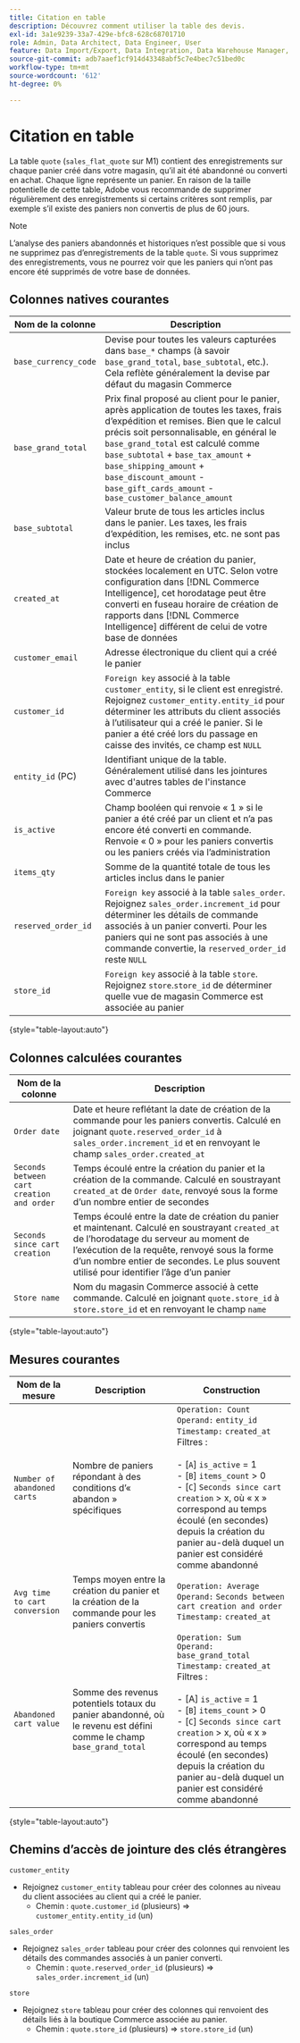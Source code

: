 ```yaml
---
title: Citation en table
description: Découvrez comment utiliser la table des devis.
exl-id: 3a1e9239-33a7-429e-bfc8-628c68701710
role: Admin, Data Architect, Data Engineer, User
feature: Data Import/Export, Data Integration, Data Warehouse Manager, Commerce Tables
source-git-commit: adb7aaef1cf914d43348abf5c7e4bec7c51bed0c
workflow-type: tm+mt
source-wordcount: '612'
ht-degree: 0%

---
```


# Citation en table

La table `quote` (`sales_flat_quote` sur M1) contient des enregistrements sur chaque panier créé dans votre magasin, qu’il ait été abandonné ou converti en achat. Chaque ligne représente un panier. En raison de la taille potentielle de cette table, Adobe vous recommande de supprimer régulièrement des enregistrements si certains critères sont remplis, par exemple s’il existe des paniers non convertis de plus de 60 jours.

>[!NOTE]
>
>L’analyse des paniers abandonnés et historiques n’est possible que si vous ne supprimez pas d’enregistrements de la table `quote`. Si vous supprimez des enregistrements, vous ne pourrez voir que les paniers qui n’ont pas encore été supprimés de votre base de données.

## Colonnes natives courantes

| **Nom de la colonne** | **Description** |
|---|---|
| `base_currency_code` | Devise pour toutes les valeurs capturées dans `base_*` champs (à savoir `base_grand_total`, `base_subtotal`, etc.). Cela reflète généralement la devise par défaut du magasin Commerce |
| `base_grand_total` | Prix final proposé au client pour le panier, après application de toutes les taxes, frais d’expédition et remises. Bien que le calcul précis soit personnalisable, en général le `base_grand_total` est calculé comme `base_subtotal` + `base_tax_amount` + `base_shipping_amount` + `base_discount_amount` - `base_gift_cards_amount` - `base_customer_balance_amount` |
| `base_subtotal` | Valeur brute de tous les articles inclus dans le panier. Les taxes, les frais d’expédition, les remises, etc. ne sont pas inclus |
| `created_at` | Date et heure de création du panier, stockées localement en UTC. Selon votre configuration dans [!DNL Commerce Intelligence], cet horodatage peut être converti en fuseau horaire de création de rapports dans [!DNL Commerce Intelligence] différent de celui de votre base de données |
| `customer_email` | Adresse électronique du client qui a créé le panier |
| `customer_id` | `Foreign key` associé à la table `customer_entity`, si le client est enregistré. Rejoignez `customer_entity.entity_id` pour déterminer les attributs du client associés à l’utilisateur qui a créé le panier. Si le panier a été créé lors du passage en caisse des invités, ce champ est `NULL` |
| `entity_id` (PC) | Identifiant unique de la table. Généralement utilisé dans les jointures avec d&#39;autres tables de l&#39;instance Commerce |
| `is_active` | Champ booléen qui renvoie « 1 » si le panier a été créé par un client et n’a pas encore été converti en commande. Renvoie « 0 » pour les paniers convertis ou les paniers créés via l’administration |
| `items_qty` | Somme de la quantité totale de tous les articles inclus dans le panier |
| `reserved_order_id` | `Foreign key` associé à la table `sales_order`. Rejoignez `sales_order.increment_id` pour déterminer les détails de commande associés à un panier converti. Pour les paniers qui ne sont pas associés à une commande convertie, la `reserved_order_id` reste `NULL` |
| `store_id` | `Foreign key` associé à la table `store`. Rejoignez `store`.`store_id` de déterminer quelle vue de magasin Commerce est associée au panier |

{style="table-layout:auto"}

## Colonnes calculées courantes

| **Nom de la colonne** | **Description** |
|---|---|
| `Order date` | Date et heure reflétant la date de création de la commande pour les paniers convertis. Calculé en joignant `quote.reserved_order_id` à `sales_order.increment_id` et en renvoyant le champ `sales_order.created_at` |
| `Seconds between cart creation and order` | Temps écoulé entre la création du panier et la création de la commande. Calculé en soustrayant `created_at` de `Order date`, renvoyé sous la forme d’un nombre entier de secondes |
| `Seconds since cart creation` | Temps écoulé entre la date de création du panier et maintenant. Calculé en soustrayant `created_at` de l’horodatage du serveur au moment de l’exécution de la requête, renvoyé sous la forme d’un nombre entier de secondes. Le plus souvent utilisé pour identifier l’âge d’un panier |
| `Store name` | Nom du magasin Commerce associé à cette commande. Calculé en joignant `quote.store_id` à `store.store_id` et en renvoyant le champ `name` |

{style="table-layout:auto"}

## Mesures courantes

| **Nom de la mesure** | **Description** | **Construction** |
|---|---|---|
| `Number of abandoned carts` | Nombre de paniers répondant à des conditions d’« abandon » spécifiques | `Operation: Count`<br/>`Operand:` `entity_id`<br/>`Timestamp:` `created_at`<br/>Filtres :<br><br>- \[`A`\] `is_active` = 1<br>- \[`B`\] `items_count` > 0<br>- \[`C`\] `Seconds since cart creation` > x, où « x » correspond au temps écoulé (en secondes) depuis la création du panier au-delà duquel un panier est considéré comme abandonné |
| `Avg time to cart conversion` | Temps moyen entre la création du panier et la création de la commande pour les paniers convertis | `Operation: Average`<br>`Operand:` `Seconds between cart creation and order`<br>`Timestamp:` `created_at` |
| `Abandoned cart value` | Somme des revenus potentiels totaux du panier abandonné, où le revenu est défini comme le champ `base_grand_total` | `Operation: Sum`<br>`Operand:` `base_grand_total`<br>`Timestamp:` `created_at`<br>Filtres :<br><br>- \[A\] `is_active` = 1<br>- \[`B`\] `items_count` > 0<br>- \[`C`\] `Seconds since cart creation` > x, où « x » correspond au temps écoulé (en secondes) depuis la création du panier au-delà duquel un panier est considéré comme abandonné |

{style="table-layout:auto"}

## Chemins d’accès de jointure des clés étrangères

`customer_entity`

* Rejoignez `customer_entity` tableau pour créer des colonnes au niveau du client associées au client qui a créé le panier.
   * Chemin : `quote.customer_id` (plusieurs) => `customer_entity.entity_id` (un)

`sales_order`

* Rejoignez `sales_order` tableau pour créer des colonnes qui renvoient les détails des commandes associés à un panier converti.
   * Chemin : `quote.reserved_order_id` (plusieurs) => `sales_order.increment_id` (un)

`store`

* Rejoignez `store` tableau pour créer des colonnes qui renvoient des détails liés à la boutique Commerce associée au panier.
   * Chemin : `quote.store_id` (plusieurs) => `store.store_id` (un)
